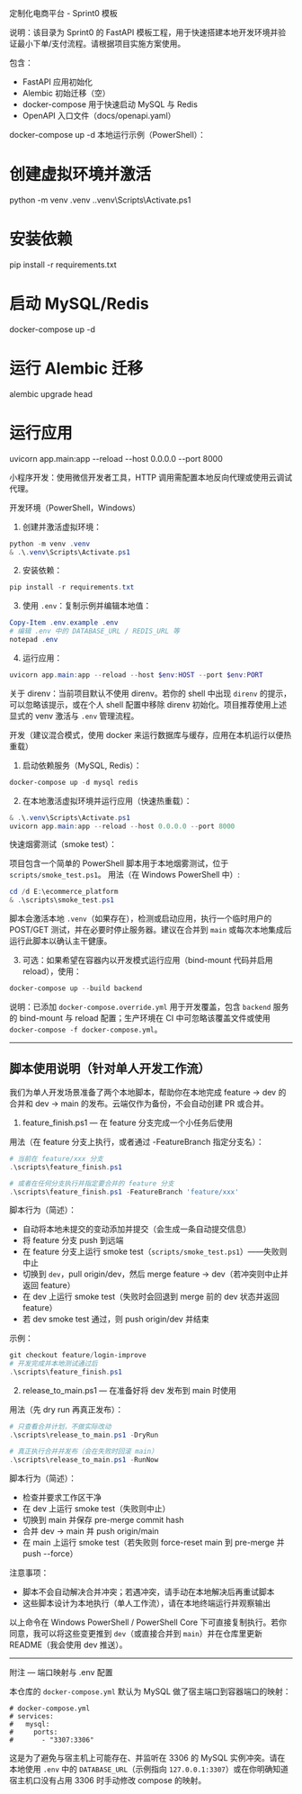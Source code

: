 定制化电商平台 - Sprint0 模板

说明：该目录为 Sprint0 的 FastAPI 模板工程，用于快速搭建本地开发环境并验证最小下单/支付流程。请根据项目实施方案使用。 

包含：
- FastAPI 应用初始化
- Alembic 初始迁移（空）
- docker-compose 用于快速启动 MySQL 与 Redis
- OpenAPI 入口文件（docs/openapi.yaml）

docker-compose up -d
本地运行示例（PowerShell）：

# 创建虚拟环境并激活
python -m venv .venv
.\.venv\Scripts\Activate.ps1

# 安装依赖
pip install -r requirements.txt

# 启动 MySQL/Redis
docker-compose up -d

# 运行 Alembic 迁移
alembic upgrade head

# 运行应用
uvicorn app.main:app --reload --host 0.0.0.0 --port 8000

小程序开发：使用微信开发者工具，HTTP 调用需配置本地反向代理或使用云调试代理。

开发环境（PowerShell，Windows）

1) 创建并激活虚拟环境：

```powershell
python -m venv .venv
& .\.venv\Scripts\Activate.ps1
```

2) 安装依赖：

```powershell
pip install -r requirements.txt
```

3) 使用 `.env`：复制示例并编辑本地值：

```powershell
Copy-Item .env.example .env
# 编辑 .env 中的 DATABASE_URL / REDIS_URL 等
notepad .env
```

4) 运行应用：

```powershell
uvicorn app.main:app --reload --host $env:HOST --port $env:PORT
```

关于 direnv：当前项目默认不使用 direnv。若你的 shell 中出现 `direnv` 的提示，可以忽略该提示，或在个人 shell 配置中移除 direnv 初始化。项目推荐使用上述显式的 venv 激活与 `.env` 管理流程。

开发（建议混合模式，使用 docker 来运行数据库与缓存，应用在本机运行以便热重载）

1) 启动依赖服务（MySQL, Redis）：

```powershell
docker-compose up -d mysql redis
```

2) 在本地激活虚拟环境并运行应用（快速热重载）：

```powershell
& .\.venv\Scripts\Activate.ps1
uvicorn app.main:app --reload --host 0.0.0.0 --port 8000
```

快速烟雾测试（smoke test）：

项目包含一个简单的 PowerShell 脚本用于本地烟雾测试，位于 `scripts/smoke_test.ps1`。
用法（在 Windows PowerShell 中）:

```powershell
cd /d E:\ecommerce_platform
& .\scripts\smoke_test.ps1
```

脚本会激活本地 `.venv`（如果存在），检测或启动应用，执行一个临时用户的 POST/GET 测试，并在必要时停止服务器。建议在合并到 `main` 或每次本地集成后运行此脚本以确认主干健康。

3) 可选：如果希望在容器内以开发模式运行应用（bind-mount 代码并启用 reload），使用：

```powershell
docker-compose up --build backend
```

说明：已添加 `docker-compose.override.yml` 用于开发覆盖，包含 `backend` 服务的 bind-mount 与 reload 配置；生产环境在 CI 中可忽略该覆盖文件或使用 `docker-compose -f docker-compose.yml`。

-----------------------------
脚本使用说明（针对单人开发工作流）
-----------------------------

我们为单人开发场景准备了两个本地脚本，帮助你在本地完成 feature -> dev 的合并和 dev -> main 的发布。云端仅作为备份，不会自动创建 PR 或合并。

1) feature_finish.ps1 — 在 feature 分支完成一个小任务后使用

用法（在 feature 分支上执行，或者通过 -FeatureBranch 指定分支名）：

```powershell
# 当前在 feature/xxx 分支
.\scripts\feature_finish.ps1

# 或者在任何分支执行并指定要合并的 feature 分支
.\scripts\feature_finish.ps1 -FeatureBranch 'feature/xxx'
```

脚本行为（简述）：
- 自动将本地未提交的变动添加并提交（会生成一条自动提交信息）
- 将 feature 分支 push 到远端
- 在 feature 分支上运行 smoke test（`scripts/smoke_test.ps1`）——失败则中止
- 切换到 `dev`，pull origin/dev，然后 merge feature -> dev（若冲突则中止并返回 feature）
- 在 dev 上运行 smoke test（失败时会回退到 merge 前的 dev 状态并返回 feature）
- 若 dev smoke test 通过，则 push origin/dev 并结束

示例：

```powershell
git checkout feature/login-improve
# 开发完成并本地测试通过后
.\scripts\feature_finish.ps1
```

2) release_to_main.ps1 — 在准备好将 dev 发布到 main 时使用

用法（先 dry run 再真正发布）：

```powershell
# 只查看合并计划，不做实际改动
.\scripts\release_to_main.ps1 -DryRun

# 真正执行合并并发布（会在失败时回滚 main）
.\scripts\release_to_main.ps1 -RunNow
```

脚本行为（简述）：
- 检查并要求工作区干净
- 在 dev 上运行 smoke test（失败则中止）
- 切换到 main 并保存 pre-merge commit hash
- 合并 dev -> main 并 push origin/main
- 在 main 上运行 smoke test（若失败则 force-reset main 到 pre-merge 并 push --force）

注意事项：
- 脚本不会自动解决合并冲突；若遇冲突，请手动在本地解决后再重试脚本
- 这些脚本设计为本地执行（单人工作流），请在本地终端运行并观察输出

以上命令在 Windows PowerShell / PowerShell Core 下可直接复制执行。若你同意，我可以将这些变更推到 `dev`（或直接合并到 `main`）并在仓库里更新 README（我会使用 dev 推送）。

---

附注 — 端口映射与 .env 配置

本仓库的 `docker-compose.yml` 默认为 MySQL 做了宿主端口到容器端口的映射：

```
# docker-compose.yml
# services:
#   mysql:
#     ports:
#       - "3307:3306"
```

这是为了避免与宿主机上可能存在、并监听在 3306 的 MySQL 实例冲突。请在本地使用 `.env` 中的 `DATABASE_URL`（示例指向 `127.0.0.1:3307`）或在你明确知道宿主机口没有占用 3306 时手动修改 compose 的映射。
